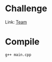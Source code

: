 # Challenge

Link: [Team](https://codeforces.com/problemset/problem/231/A)

# Compile

`g++ main.cpp`